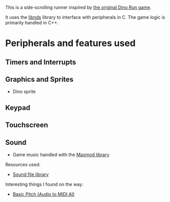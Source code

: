 This is a side-scrolling runner inspired by [the original Dino Run game](https://en.wikipedia.org/wiki/Dino_Run).

It uses the [libnds](https://github.com/devkitPro/libnds) library to interface with peripherals in C. The game logic is primarily handled in C++.

# Peripherals and features used

## Timers and Interrupts

## Graphics and Sprites
- Dino sprite

## Keypad

## Touchscreen

## Sound
- Game music handled with the [Maxmod library](https://maxmod.devkitpro.org/)

Resources used:
- [Sound file library](https://modarchive.org/index.php?request=view_by_license&query=publicdomain)

Interesting things I found on the way:
- [Basic Pitch (Audio to MIDI AI)](https://basicpitch.spotify.com/)